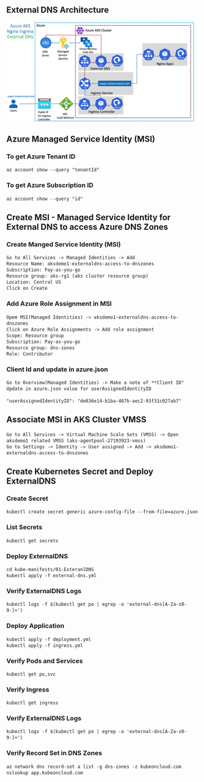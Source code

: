 ## External DNS Architecture
![Architecture Diagram](azure-dns-2.png)

##  Azure Managed Service Identity (MSI)

### To get Azure Tenant ID
    az account show --query "tenantId"

### To get Azure Subscription ID
    az account show --query "id"

## Create MSI - Managed Service Identity for External DNS to access Azure DNS Zones

### Create Manged Service Identity (MSI)
    Go to All Services -> Managed Identities -> Add
    Resource Name: aksdemo1-externaldns-access-to-dnszones
    Subscription: Pay-as-you-go
    Resource group: aks-rg1 (aks cluster resource group)
    Location: Central US
    Click on Create

### Add Azure Role Assignment in MSI
    Opem MSI(Managed Identities) -> aksdemo1-externaldns-access-to-dnszones
    Click on Azure Role Assignments -> Add role assignment
    Scope: Resource group
    Subscription: Pay-as-you-go
    Resource group: dns-zones
    Role: Contributor

### Client Id and update in azure.json
    Go to Overview(Managed Identities) -> Make a note of **Client ID"
    Update in azure.json value for userAssignedIdentityID

    "userAssignedIdentityID": "de836e14-b1ba-467b-aec2-93f31c027ab7"

## Associate MSI in AKS Cluster VMSS
    Go to All Services -> Virtual Machine Scale Sets (VMSS) -> Open aksdemo1 related VMSS (aks-agentpool-27193923-vmss)
    Go to Settings -> Identity -> User assigned -> Add -> aksdemo1-externaldns-access-to-dnszones

## Create Kubernetes Secret and Deploy ExternalDNS
### Create Secret
    kubectl create secret generic azure-config-file --from-file=azure.json

### List Secrets
    kubectl get secrets

### Deploy ExternalDNS 
    cd kube-manifests/01-ExteranlDNS
    kubectl apply -f external-dns.yml

### Verify ExternalDNS Logs
    kubectl logs -f $(kubectl get po | egrep -o 'external-dns[A-Za-z0-9-]+')

### Deploy Application
    kubectl apply -f deployment.yml
    kubectl apply -f ingress.yml

### Verify Pods and Services
    kubectl get po,svc

### Verify Ingress
    kubectl get ingress

### Verify ExternalDNS Logs
    kubectl logs -f $(kubectl get po | egrep -o 'external-dns[A-Za-z0-9-]+')

### Verify Record Set in DNS Zones
    az network dns record-set a list -g dns-zones -z kubeoncloud.com
    nslookup app.kubeoncloud.com